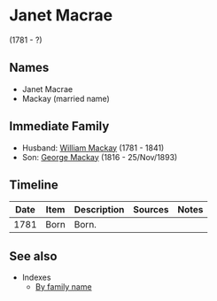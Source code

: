 ﻿---
layout: person
subject_key: i66584000
permalink: /people/i66584000
---

# Janet Macrae
(1781 - ?)

## Names

* Janet Macrae
* Mackay (married name)

## Immediate Family

* Husband: [William Mackay](./@i69114879@-william-mackay-b1781-d1841.md) (1781 - 1841)
* Son: [George Mackay](./@i33764614@-george-mackay-b1816-d1893-11-25.md) (1816 - 25/Nov/1893)

## Timeline

Date | Item | Description | Sources | Notes
---|---|---|---|---
1781 | Born | Born. |  | 


## See also

- Indexes
  - [By family name](../index-by-family-name.md)
